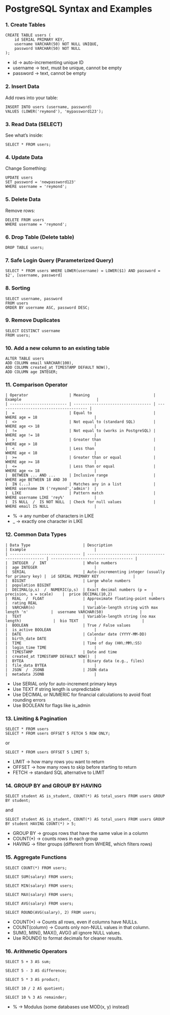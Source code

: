 # PostgreSQL Syntax and Examples

### 1. Create Tables

    CREATE TABLE users (
        id SERIAL PRIMARY KEY,
        username VARCHAR(50) NOT NULL UNIQUE,
        password VARCHAR(50) NOT NULL
    );  

- id → auto-incrementing unique ID
- username → text, must be unique, cannot be empty
- password → text, cannot be empty

### 2. Insert Data

Add rows into your table:

    INSERT INTO users (username, password)
    VALUES (LOWER('reymond'), 'mypassword123');

### 3. Read Data (SELECT)

See what’s inside:

    SELECT * FROM users;

### 4. Update Data

Change Something:

    UPDATE users
    SET password = 'newpassword123'
    WHERE username = 'reymond';

### 5. Delete Data

Remove rows:

    DELETE FROM users
    WHERE username = 'reymond';

### 6. Drop Table (Delete table)

    DROP TABLE users;

### 7. Safe Login Query (Parameterized Query)

    SELECT * FROM users WHERE LOWER(username) = LOWER($1) AND password = $2', [username, password]

### 8. Sorting

    SELECT username, password
    FROM users
    ORDER BY username ASC, password DESC;

### 9. Remove Duplicates

    SELECT DISTINCT username
    FROM users;

### 10. Add a new column to an existing table

    ALTER TABLE users
    ADD COLUMN email VARCHAR(100),
    ADD COLUMN created_at TIMESTAMP DEFAULT NOW(),
    ADD COLUMN age INTEGER;

### 11. Comparison Operator

    | Operator                  | Meaning                            | Example                                 |
    | ------------------------- | ---------------------------------- | --------------------------------------- |
    |  =                        | Equal to                           |  WHERE age = 18                         |
    |  <>                       | Not equal to (standard SQL)        |  WHERE age <> 18                        |
    |  !=                       | Not equal to (works in PostgreSQL) |  WHERE age != 18                        |
    |  >                        | Greater than                       |  WHERE age > 18                         |
    |  <                        | Less than                          |  WHERE age < 18                         |
    |  >=                       | Greater than or equal              |  WHERE age >= 18                        |
    |  <=                       | Less than or equal                 |  WHERE age <= 18                        |
    |  BETWEEN ... AND ...      | Inclusive range                    |  WHERE age BETWEEN 18 AND 30            |
    |  IN (...)                 | Matches any in a list              |  WHERE username IN ('reymond','admin')  |
    |  LIKE                     | Pattern match                      |  WHERE username LIKE 'rey%'             |
    |  IS NULL  /  IS NOT NULL  | Check for null values              |  WHERE email IS NULL                    |

- % → any number of characters in LIKE
- _ → exactly one character in LIKE

### 12. Common Data Types

    | Data Type                       | Description                                         | Example                              |
    | ------------------------------- | --------------------------------------------------- | ------------------------------------ |
    |  INTEGER  /  INT                | Whole numbers                                       |  age INTEGER                         |
    |  SERIAL                         | Auto-incrementing integer (usually for primary key) |  id SERIAL PRIMARY KEY               |
    |  BIGINT                         | Large whole numbers                                 |  population BIGINT                   |
    |  DECIMAL(p,s)  /  NUMERIC(p,s)  | Exact decimal numbers (p = precision, s = scale)    |  price DECIMAL(10,2)                 |
    |  REAL  /  FLOAT                 | Approximate floating-point numbers                  |  rating REAL                         |
    |  VARCHAR(n)                     | Variable-length string with max length 'n'          |  username VARCHAR(50)                |
    |  TEXT                           | Variable-length string (no max length)              |  bio TEXT                            |
    |  BOOLEAN                        | True / False values                                 |  is_active BOOLEAN                   |
    |  DATE                           | Calendar date (YYYY-MM-DD)                          |  birth_date DATE                     |
    |  TIME                           | Time of day (HH\:MM\:SS)                            |  login_time TIME                     |
    |  TIMESTAMP                      | Date and time                                       |  created_at TIMESTAMP DEFAULT NOW()  |
    |  BYTEA                          | Binary data (e.g., files)                           |  file_data BYTEA                     |
    |  JSON  /  JSONB                 | JSON data                                           |  metadata JSONB                      |

- Use SERIAL only for auto-increment primary keys
- Use TEXT if string length is unpredictable
- Use DECIMAL or NUMERIC for financial calculations to avoid float rounding errors
- Use BOOLEAN for flags like is_admin

### 13. Limiting & Pagination

    SELECT * FROM users
    SELECT * FROM users OFFSET 5 FETCH 5 ROW ONLY;

or

    SELECT * FROM users OFFSET 5 LIMIT 5;

- LIMIT → how many rows you want to return
- OFFSET → how many rows to skip before starting to return
- FETCH → standard SQL alternative to LIMIT

### 14. GROUP BY and GROUP BY HAVING
    SELECT student AS is_student, COUNT(*) AS total_users FROM users GROUP BY student;

and

    SELECT student AS is_student, COUNT(*) AS total_users FROM users GROUP BY student HAVING COUNT(*) > 5;

- GROUP BY → groups rows that have the same value in a column
- COUNT(*) → counts rows in each group
- HAVING → filter groups (different from WHERE, which filters rows)

### 15. Aggregate Functions

    SELECT COUNT(*) FROM users;
    
    SELECT SUM(salary) FROM users;
 
    SELECT MIN(salary) FROM users;

    SELECT MAX(salary) FROM users;

    SELECT AVG(salary) FROM users;

    SELECT ROUND(AVG(salary), 2) FROM users;

- COUNT(*) → Counts all rows, even if columns have NULLs.
- COUNT(column) → Counts only non-NULL values in that column.
- SUM(), MIN(), MAX(), AVG() all ignore NULL values.
- Use ROUND() to format decimals for cleaner results.

### 16. Arithmetic Operators

    SELECT 5 + 3 AS sum;
    
    SELECT 5 - 3 AS difference;
    
    SELECT 5 * 3 AS product;
    
    SELECT 10 / 2 AS quotient;
    
    SELECT 10 % 3 AS remainder;

- % → Modulus (some databases use MOD(x, y) instead)
